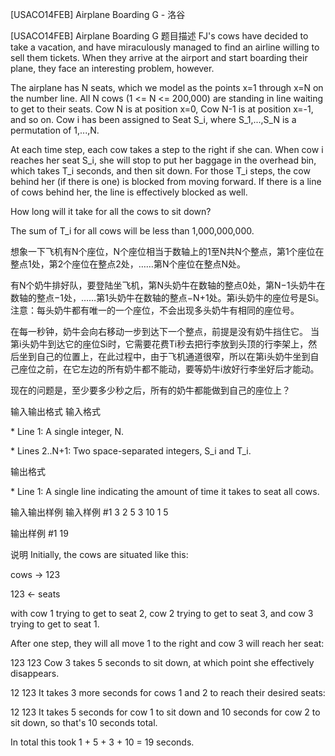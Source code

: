 



[USACO14FEB] Airplane Boarding G - 洛谷














[USACO14FEB] Airplane Boarding G
题目描述
FJ's cows have decided to take a vacation, and have miraculously managed to find an airline willing to sell them tickets.  When they arrive at the airport and start boarding their plane, they face an interesting problem, however.

The airplane has N seats, which we model as the points x=1 through x=N on the number line.  All N cows (1 <= N <= 200,000) are standing in line waiting to get to their seats.  Cow N is at position x=0, Cow N-1 is at position x=-1, and so on.  Cow i has been assigned to Seat S\_i, where S\_1,...,S\_N is a permutation of 1,...,N.

At each time step, each cow takes a step to the right if she can. When cow i reaches her seat S\_i, she will stop to put her baggage in the overhead bin, which takes T\_i seconds, and then sit down. For those T\_i steps, the cow behind her (if there is one) is blocked from moving forward.  If there is a line of cows behind her, the line is effectively blocked as well.

How long will it take for all the cows to sit down? 

The sum of T\_i for all cows will be less than 1,000,000,000. 

想象一下飞机有N个座位，N个座位相当于数轴上的1至N共N个整点，第1个座位在整点1处，第2个座位在整点2处，……第N个座位在整点N处。


有N个奶牛排好队，要登陆坐飞机，第N头奶牛在数轴的整点0处，第N−1头奶牛在数轴的整点−1处，……第1头奶牛在数轴的整点−N+1处。第i头奶牛的座位号是Si。注意：每头奶牛都有唯一的一个座位，不会出现多头奶牛有相同的座位号。


在每一秒钟，奶牛会向右移动一步到达下一个整点，前提是没有奶牛挡住它。 当第i头奶牛到达它的座位Si时，它需要花费Ti秒去把行李放到头顶的行李架上，然后坐到自己的位置上，在此过程中，由于飞机通道很窄，所以在第i头奶牛坐到自己座位之前，在它左边的所有奶牛都不能动，要等奶牛i放好行李坐好后才能动。


现在的问题是，至少要多少秒之后，所有的奶牛都能做到自己的座位上？

输入输出格式
输入格式

\* Line 1: A single integer, N.

\* Lines 2..N+1: Two space-separated integers, S\_i and T\_i.

输出格式

\* Line 1: A single line indicating the amount of time it takes to seat all cows.

输入输出样例
输入样例 #1
3 
2 5 
3 10 
1 5 

输出样例 #1
19 

说明
Initially, the cows are situated like this:

cows -> 123

123 <- seats 

with cow 1 trying to get to seat 2, cow 2 trying to get to seat 3, and cow 3 trying to get to seat 1.


After one step, they will all move 1 to the right and cow 3 will reach her seat:

123
123
Cow 3 takes 5 seconds to sit down, at which point she effectively disappears.

12
123
It takes 3 more seconds for cows 1 and 2 to reach their desired seats:

12
123
It takes 5 seconds for cow 1 to sit down and 10 seconds for cow 2 to sit down, so that's 10 seconds total.

In total this took 1 + 5 + 3 + 10 = 19 seconds. 








